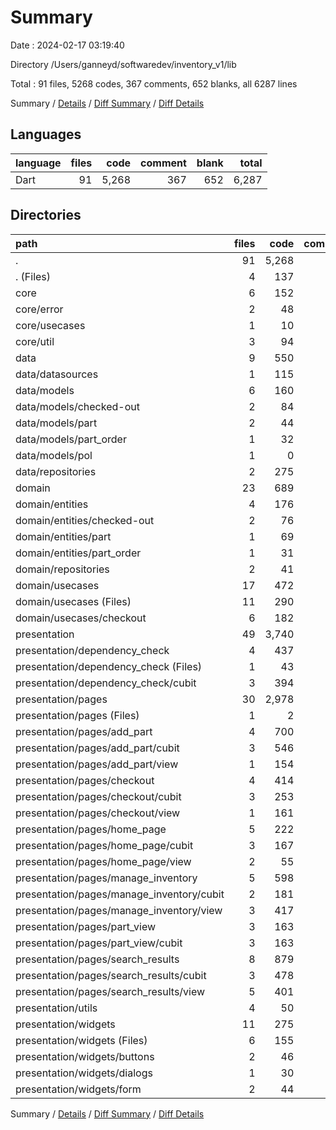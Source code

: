 # Summary

Date : 2024-02-17 03:19:40

Directory /Users/ganneyd/softwaredev/inventory_v1/lib

Total : 91 files,  5268 codes, 367 comments, 652 blanks, all 6287 lines

Summary / [Details](details.md) / [Diff Summary](diff.md) / [Diff Details](diff-details.md)

## Languages
| language | files | code | comment | blank | total |
| :--- | ---: | ---: | ---: | ---: | ---: |
| Dart | 91 | 5,268 | 367 | 652 | 6,287 |

## Directories
| path | files | code | comment | blank | total |
| :--- | ---: | ---: | ---: | ---: | ---: |
| . | 91 | 5,268 | 367 | 652 | 6,287 |
| . (Files) | 4 | 137 | 12 | 23 | 172 |
| core | 6 | 152 | 59 | 42 | 253 |
| core/error | 2 | 48 | 40 | 19 | 107 |
| core/usecases | 1 | 10 | 5 | 3 | 18 |
| core/util | 3 | 94 | 14 | 20 | 128 |
| data | 9 | 550 | 51 | 82 | 683 |
| data/datasources | 1 | 115 | 14 | 22 | 151 |
| data/models | 6 | 160 | 26 | 28 | 214 |
| data/models/checked-out | 2 | 84 | 8 | 18 | 110 |
| data/models/part | 2 | 44 | 18 | 6 | 68 |
| data/models/part_order | 1 | 32 | 0 | 3 | 35 |
| data/models/pol | 1 | 0 | 0 | 1 | 1 |
| data/repositories | 2 | 275 | 11 | 32 | 318 |
| domain | 23 | 689 | 40 | 131 | 860 |
| domain/entities | 4 | 176 | 22 | 33 | 231 |
| domain/entities/checked-out | 2 | 76 | 8 | 14 | 98 |
| domain/entities/part | 1 | 69 | 14 | 16 | 99 |
| domain/entities/part_order | 1 | 31 | 0 | 3 | 34 |
| domain/repositories | 2 | 41 | 18 | 19 | 78 |
| domain/usecases | 17 | 472 | 0 | 79 | 551 |
| domain/usecases (Files) | 11 | 290 | 0 | 53 | 343 |
| domain/usecases/checkout | 6 | 182 | 0 | 26 | 208 |
| presentation | 49 | 3,740 | 205 | 374 | 4,319 |
| presentation/dependency_check | 4 | 437 | 30 | 57 | 524 |
| presentation/dependency_check (Files) | 1 | 43 | 0 | 4 | 47 |
| presentation/dependency_check/cubit | 3 | 394 | 30 | 53 | 477 |
| presentation/pages | 30 | 2,978 | 162 | 282 | 3,422 |
| presentation/pages (Files) | 1 | 2 | 0 | 1 | 3 |
| presentation/pages/add_part | 4 | 700 | 37 | 47 | 784 |
| presentation/pages/add_part/cubit | 3 | 546 | 31 | 37 | 614 |
| presentation/pages/add_part/view | 1 | 154 | 6 | 10 | 170 |
| presentation/pages/checkout | 4 | 414 | 19 | 42 | 475 |
| presentation/pages/checkout/cubit | 3 | 253 | 17 | 38 | 308 |
| presentation/pages/checkout/view | 1 | 161 | 2 | 4 | 167 |
| presentation/pages/home_page | 5 | 222 | 16 | 34 | 272 |
| presentation/pages/home_page/cubit | 3 | 167 | 16 | 29 | 212 |
| presentation/pages/home_page/view | 2 | 55 | 0 | 5 | 60 |
| presentation/pages/manage_inventory | 5 | 598 | 22 | 56 | 676 |
| presentation/pages/manage_inventory/cubit | 2 | 181 | 20 | 33 | 234 |
| presentation/pages/manage_inventory/view | 3 | 417 | 2 | 23 | 442 |
| presentation/pages/part_view | 3 | 163 | 16 | 28 | 207 |
| presentation/pages/part_view/cubit | 3 | 163 | 16 | 28 | 207 |
| presentation/pages/search_results | 8 | 879 | 52 | 74 | 1,005 |
| presentation/pages/search_results/cubit | 3 | 478 | 38 | 50 | 566 |
| presentation/pages/search_results/view | 5 | 401 | 14 | 24 | 439 |
| presentation/utils | 4 | 50 | 7 | 11 | 68 |
| presentation/widgets | 11 | 275 | 6 | 24 | 305 |
| presentation/widgets (Files) | 6 | 155 | 6 | 15 | 176 |
| presentation/widgets/buttons | 2 | 46 | 0 | 4 | 50 |
| presentation/widgets/dialogs | 1 | 30 | 0 | 2 | 32 |
| presentation/widgets/form | 2 | 44 | 0 | 3 | 47 |

Summary / [Details](details.md) / [Diff Summary](diff.md) / [Diff Details](diff-details.md)